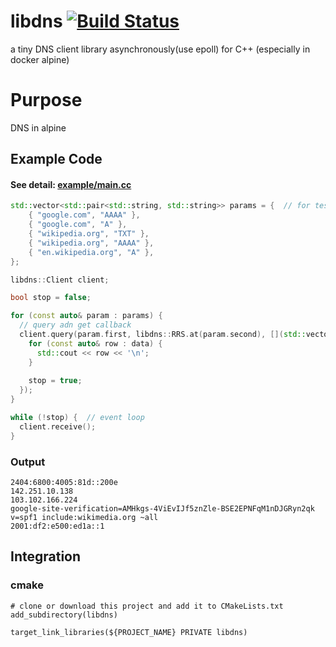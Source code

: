 # libdns [![Build Status](https://app.travis-ci.com/lccxz/libdns.svg?branch=main)](https://app.travis-ci.com/lccxz/libdns)
a tiny DNS client library asynchronously(use epoll) for C++ (especially in docker alpine)

# Purpose
DNS in alpine

## Example Code
#### See detail: [example/main.cc](https://github.com/lccxz/libdns/blob/main/example/main.cc)
```C++
std::vector<std::pair<std::string, std::string>> params = {  // for test
    { "google.com", "AAAA" },
    { "google.com", "A" },
    { "wikipedia.org", "TXT" },
    { "wikipedia.org", "AAAA" },
    { "en.wikipedia.org", "A" },
};

libdns::Client client;

bool stop = false;

for (const auto& param : params) {
  // query adn get callback
  client.query(param.first, libdns::RRS.at(param.second), [](std::vector<std::string> data) {
    for (const auto& row : data) {
      std::cout << row << '\n';
    }
    
    stop = true;
  });
}

while (!stop) {  // event loop
  client.receive();
}
```

### Output
```
2404:6800:4005:81d::200e
142.251.10.138
103.102.166.224
google-site-verification=AMHkgs-4ViEvIJf5znZle-BSE2EPNFqM1nDJGRyn2qk
v=spf1 include:wikimedia.org ~all
2001:df2:e500:ed1a::1
```


## Integration
### cmake
```
# clone or download this project and add it to CMakeLists.txt
add_subdirectory(libdns)

target_link_libraries(${PROJECT_NAME} PRIVATE libdns)
```

